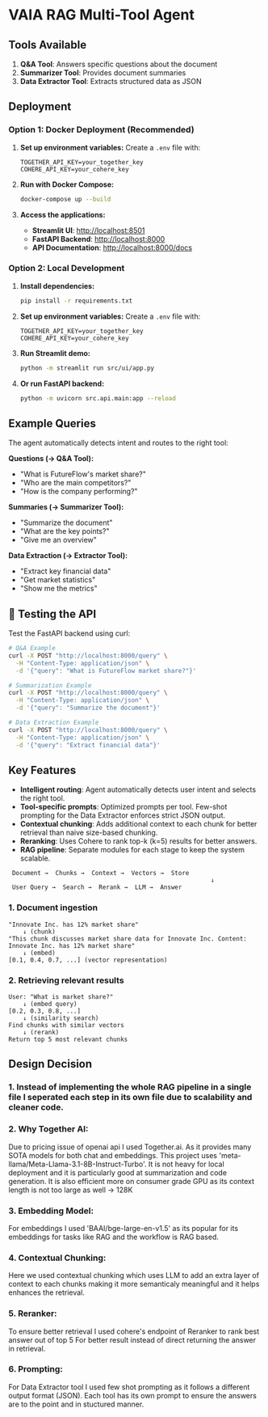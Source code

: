 # VAIA RAG Multi-Tool Agent

##  Tools Available

1. **Q&A Tool**: Answers specific questions about the document
2. **Summarizer Tool**: Provides document summaries  
3. **Data Extractor Tool**: Extracts structured data as JSON

##  Deployment

### Option 1: Docker Deployment (Recommended)

1. **Set up environment variables:**
   Create a `.env` file with:
   ```
   TOGETHER_API_KEY=your_together_key
   COHERE_API_KEY=your_cohere_key
   ```

2. **Run with Docker Compose:**
   ```bash
   docker-compose up --build
   ```

3. **Access the applications:**
   - **Streamlit UI**: [http://localhost:8501](http://localhost:8501)
   - **FastAPI Backend**: [http://localhost:8000](http://localhost:8000)
   - **API Documentation**: [http://localhost:8000/docs](http://localhost:8000/docs)

### Option 2: Local Development

1. **Install dependencies:**
   ```bash
   pip install -r requirements.txt
   ```

2. **Set up environment variables:**
   Create a `.env` file with:
   ```
   TOGETHER_API_KEY=your_together_key
   COHERE_API_KEY=your_cohere_key
   ```

3. **Run Streamlit demo:**
   ```bash
   python -m streamlit run src/ui/app.py
   ```

4. **Or run FastAPI backend:**
   ```bash
   python -m uvicorn src.api.main:app --reload
   ```

##  Example Queries

The agent automatically detects intent and routes to the right tool:

**Questions (→ Q&A Tool):**
- "What is FutureFlow's market share?"
- "Who are the main competitors?"
- "How is the company performing?"

**Summaries (→ Summarizer Tool):**
- "Summarize the document"
- "What are the key points?"
- "Give me an overview"

**Data Extraction (→ Extractor Tool):**
- "Extract key financial data"
- "Get market statistics" 
- "Show me the metrics"

## 🧪 Testing the API

Test the FastAPI backend using curl:

```bash
# Q&A Example
curl -X POST "http://localhost:8000/query" \
  -H "Content-Type: application/json" \
  -d '{"query": "What is FutureFlow market share?"}'

# Summarization Example  
curl -X POST "http://localhost:8000/query" \
  -H "Content-Type: application/json" \
  -d '{"query": "Summarize the document"}'

# Data Extraction Example
curl -X POST "http://localhost:8000/query" \
  -H "Content-Type: application/json" \
  -d '{"query": "Extract financial data"}'
```


##  Key Features

- **Intelligent routing**: Agent automatically detects user intent and selects the right tool.
- **Tool-specific prompts**: Optimized prompts per tool. Few-shot prompting for the Data Extractor enforces strict JSON output.
- **Contextual chunking**: Adds additional context to each chunk for better retrieval than naive size-based chunking.
- **Reranking**: Uses Cohere to rank top-k (k=5) results for better answers.
- **RAG pipeline**: Separate modules for each stage to keep the system scalable.

```
 Document →  Chunks →  Context →  Vectors →  Store
                                                        ↓
 User Query →  Search →  Rerank →  LLM →  Answer
```

### 1. Document ingestion

```
"Innovate Inc. has 12% market share"
    ↓ (chunk)
"This chunk discusses market share data for Innovate Inc. Content: Innovate Inc. has 12% market share"
    ↓ (embed)
[0.1, 0.4, 0.7, ...] (vector representation)
```

### 2. Retrieving relevant results

```
User: "What is market share?"
    ↓ (embed query)
[0.2, 0.3, 0.8, ...]
    ↓ (similarity search)
Find chunks with similar vectors
    ↓ (rerank)
Return top 5 most relevant chunks
```

## Design Decision

### 1. Instead of implementing the whole RAG pipeline in a single file I seperated each step in its own file due to scalability and cleaner code.

### 2. Why Together AI:
Due to pricing issue of openai api I used Together.ai.
As it provides many SOTA models for both chat and embeddings. 
This project uses 'meta-llama/Meta-Llama-3.1-8B-Instruct-Turbo'.
It is not heavy for local deployment and it is particularly good at summarization and code generation. 
It is also efficient more on consumer grade GPU as its context length is not too large as well -> 128K

### 3. Embedding Model:
For embeddings I used 'BAAI/bge-large-en-v1.5' as its popular for its embeddings for tasks like RAG and the workflow is RAG based.

### 4. Contextual Chunking: 
Here we used contextual chunking which uses LLM to add an extra layer of context to each chunks making it more semanticaly meaningful and it helps enhances the retrieval.

### 5. Reranker: 
To ensure better retrieval I used cohere's endpoint of Reranker to rank best answer out of top 5
For better result instead of direct returning the answer in retrieval.

### 6. Prompting:
For Data Extractor tool I used few shot prompting as it follows a different output format (JSON).
Each tool has its own prompt to ensure the answers are to the point and in stuctured manner.
